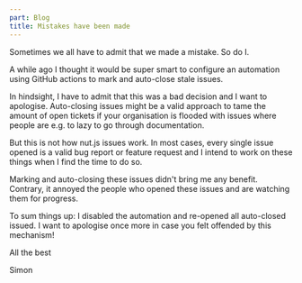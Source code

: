 ```yaml
---
part: Blog
title: Mistakes have been made
---
```


Sometimes we all have to admit that we made a mistake.
So do I.

A while ago I thought it would be super smart to configure an automation using GitHub actions to mark and auto-close stale issues.

In hindsight, I have to admit that this was a bad decision and I want to apologise.
Auto-closing issues might be a valid approach to tame the amount of open tickets if your organisation is flooded with issues where people are e.g. to lazy to go through documentation.

But this is not how nut.js issues work.
In most cases, every single issue opened is a valid bug report or feature request and I intend to work on these things when I find the time to do so.

Marking and auto-closing these issues didn't bring me any benefit.
Contrary, it annoyed the people who opened these issues and are watching them for progress.

To sum things up: I disabled the automation and re-opened all auto-closed issued.
I want to apologise once more in case you felt offended by this mechanism!

All the best

Simon